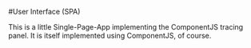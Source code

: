 #User Interface (SPA)

This is a little Single-Page-App implementing the ComponentJS tracing panel.
It is itself implemented using ComponentJS, of course.
